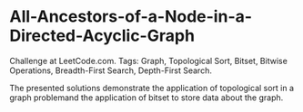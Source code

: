 # All-Ancestors-of-a-Node-in-a-Directed-Acyclic-Graph
Challenge at LeetCode.com. Tags: Graph, Topological Sort, Bitset, Bitwise Operations, Breadth-First Search, Depth-First Search.

The presented solutions demonstrate the application of topological sort in a graph problemand the application of bitset to store data about the graph.
